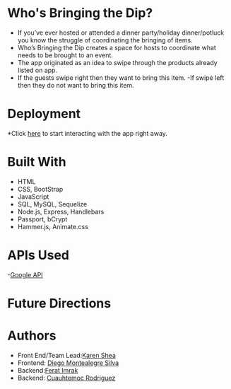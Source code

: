 # Who's Bringing the Dip? 

* If you’ve ever hosted or attended a dinner party/holiday dinner/potluck you know the struggle of coordinating the bringing of items.
* Who’s Bringing the Dip creates a space for hosts to coordinate what needs to be brought to an event. 
* The app originated as an idea to swipe through the products already listed on app.
* If the guests swipe right then they want to bring this item. -If swipe left then they do not want to bring this item.

# Deployment

*Click [here](http://thedip.herokuapp.com/login) to start interacting with the app right away.

# Built With 

* HTML
* CSS, BootStrap
* JavaScript
* SQL, MySQL, Sequelize 
* Node.js, Express, Handlebars
* Passport, bCrypt
* Hammer.js, Animate.css

# APIs Used

-[Google API](https://developers.google.com/custom-search/v1/using_rest)

# Future Directions

# Authors

* Front End/Team Lead:[Karen Shea](https://github.com/ks563)
* Frontend: [Diego Montealegre Silva](https://github.com/didachos24)
* Backend:[Ferat Imrak](https://github.com/jiro1)
* Backend: [Cuauhtemoc Rodriguez](https://github.com/Cuauhtemoc)


